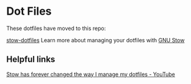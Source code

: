 # Dot Files

These dotfiles have moved to this repo:

[stow-dotfiles](https://github.com/twhite96/stow-dotfiles)
Learn more about managing your dotfiles with [GNU Stow](https://www.gnu.org/software/stow/manual/)

## Helpful links

[Stow has forever changed the way I manage my dotfiles - YouTube](https://www.youtube.com/watch?v=y6XCebnB9gs)
